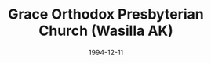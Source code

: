 ---
date: &id001 1994-12-11
end_date: null
location:
  address: 2851 Bogard Road
  city: Wasilla
  state: AK
minister:
- end: 1998-01-01
  name: Thomas Albaugh
  start: 1995-01-01
  type: Pastor
- end: 2007-01-01
  name: Martin Emmrich
  start: 2003-01-01
  type: Pastor
- end: null
  name: M. Scott Johnson
  start: 2007-01-01
  type: Pastor
- end: 1993-01-01
  name: Mark Sumpter
  start: 1989-01-01
  type: Supply Pastor
- end: 1994-01-01
  name: Mark Sumpter
  start: 1993-01-01
  type: Evangelist
ministers:
- Thomas Albaugh
- Martin Emmrich
- M. Scott Johnson
- Mark Sumpter
- Mark Sumpter
name: Grace Orthodox Presbyterian Church
names:
- end: null
  name: Grace Orthodox Presbyterian Church
  start: 1994-12-11
- end: 1997-01-01
  name: New Life Orthodox Presbyterian Church
  start: 1994-12-11
origination_date: *id001
raw_data: 'ALASKA Wasilla

  Grace Orthodox Presbyterian Church  (December 11, 1994- )

  (called New Life Orthodox Presbyterian Church, 1994-97)

  2851 Bogard Road

  Pastors: Thomas Albaugh, 1995-98

  Martin Emmrich, 2003-7

  M. Scott Johnson, 2007-

  Supply: Mark Sumpter, 1989-93

  Evangelist: Mark Sumpter, 1993-94

  '
received_from: null
states:
- AK
status:
  active: true
  end_date: null
  reason: null
  received_from: null
  withdrawal_to: null
title: Grace Orthodox Presbyterian Church (Wasilla AK)
year_established:
- 1994

---